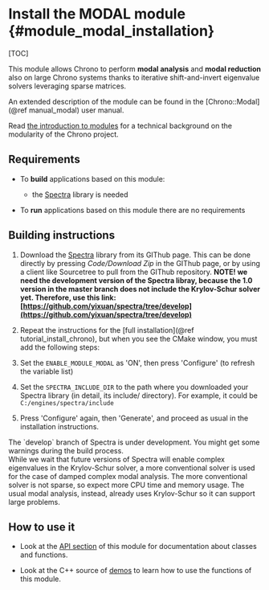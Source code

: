 Install the MODAL module {#module_modal_installation}
==========================

[TOC]

This module allows Chrono to perform **modal analysis** and **modal reduction** also on large Chrono systems thanks to iterative shift-and-invert eigenvalue solvers leveraging sparse matrices.

An extended description of the module can be found in the [Chrono::Modal](@ref manual_modal) user manual.

Read [the introduction to modules](modularity.html) for a technical background on the modularity of the Chrono project.


## Requirements

- To **build** applications based on this module:
	- the [Spectra](https://spectralib.org/) library is needed

- To **run** applications based on this module there are no requirements


## Building instructions

1. Download the [Spectra](https://spectralib.org/) library from its GIThub page. This can be done directly by pressing *Code/Download Zip* in the GIThub page, 
   or by using a client like Sourcetree to pull from the GIThub repository. 
   **NOTE! we need the development version of the Spectra libray, because the 1.0 version in the master branch does not include the Krylov-Schur solver yet. Therefore, use this link: [https://github.com/yixuan/spectra/tree/develop](https://github.com/yixuan/spectra/tree/develop)**
   
2. Repeat the instructions for the [full installation](@ref tutorial_install_chrono), but when you see 
   the CMake window, you must add the following steps:
  
3. Set the `ENABLE_MODULE_MODAL` as 'ON', then press 'Configure' (to refresh the variable list)

4. Set the `SPECTRA_INCLUDE_DIR` to the path where you downloaded your Spectra library (in detail, its include/ directory).
   For example, it could be `C:/engines/spectra/include`
 
5. Press 'Configure' again, then 'Generate', and proceed as usual in the installation instructions.

<div class="ce-info">
The `develop` branch of Spectra is under development. You might get some warnings during the build process. 
</div>

<div class="ce-info">
While we wait that future versions of Spectra will enable complex eigenvalues in the Krylov-Schur solver, a more conventional solver is used for the case of damped complex modal analysis. The more conventional solver is not sparse, so expect more CPU time and memory usage. The usual modal analysis, instead, already uses Krylov-Schur so it can support large problems.
</div>

## How to use it

- Look at the [API section](group__modal__module.html) of this module for documentation about classes and functions.

- Look at the C++ source of [demos](https://github.com/projectchrono/chrono/tree/main/src/demos/modal) to learn how to use the functions of this module.
